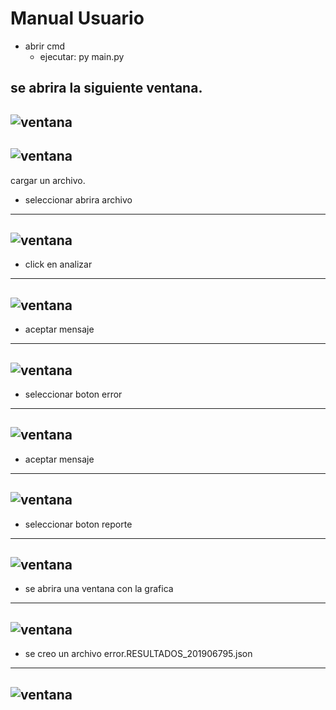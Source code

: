 # Manual Usuario

- abrir cmd
    - ejecutar: py main.py

se abrira la siguiente ventana.
---
![ventana](/1_material_manuales/Intefaz.PNG)
---

![ventana](/1_material_manuales/menu_archivo.PNG)
---
cargar un archivo.
- seleccionar abrira archivo
---
![ventana](/1_material_manuales/abrir_archivo.PNG)
---
- click en analizar
---
![ventana](/1_material_manuales/analizar.PNG)
---
- aceptar mensaje
---
![ventana](/1_material_manuales/aceptar_mensaje1.PNG)
---
- seleccionar boton error
---
![ventana](/1_material_manuales/boton_errores.PNG)
---
- aceptar mensaje
---
![ventana](/1_material_manuales/aceptar_mensaje2.PNG)
---
- seleccionar boton reporte
---
![ventana](/1_material_manuales/boton_reporte.PNG)
---
- se abrira una ventana con la grafica
---
![ventana](/1_material_manuales/reporte_grafica.PNG)
---
- se creo un archivo error.RESULTADOS_201906795.json
---
![ventana](/1_material_manuales/reporte_errores.PNG)
---